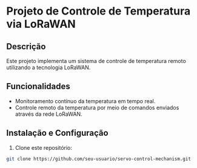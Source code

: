 # Projeto de Controle de Temperatura via LoRaWAN

## Descrição
Este projeto implementa um sistema de controle de temperatura remoto utilizando a tecnologia LoRaWAN.

## Funcionalidades
- Monitoramento contínuo da temperatura em tempo real.
- Controle remoto da temperatura por meio de comandos enviados através da rede LoRaWAN.

## Instalação e Configuração
1. Clone este repositório:

```bash
git clone https://github.com/seu-usuario/servo-control-mechanism.git
